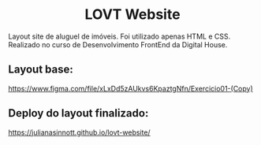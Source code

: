 <h1 align="center"> LOVT Website </h1>


Layout site de aluguel de imóveis. Foi utilizado apenas HTML e CSS. Realizado no curso de Desenvolvimento FrontEnd da Digital House.

<h2> Layout base: </h2>

https://www.figma.com/file/xLxDd5zAUkvs6KpaztgNfn/Exercicio01-(Copy)

<h2> Deploy do layout finalizado: </h2>

https://julianasinnott.github.io/lovt-website/
